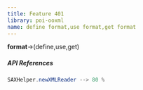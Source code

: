 ```yaml
---
title: Feature 401
library: poi-ooxml
name: define format,use format,get format
---
```


**format**->(define,use,get) 

##### API References

```java
SAXHelper.newXMLReader --> 80 %
```
